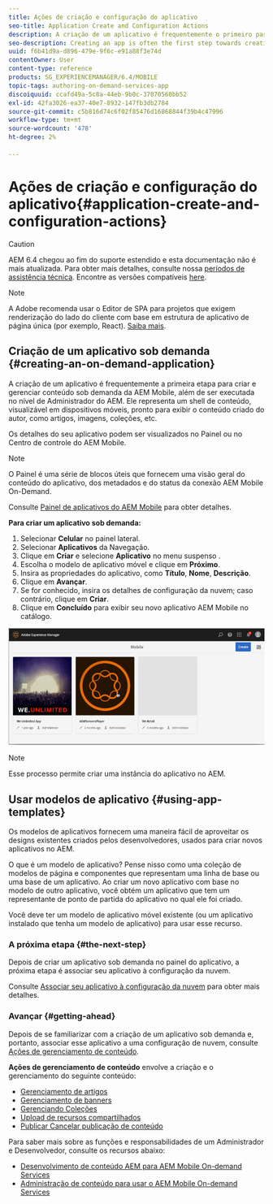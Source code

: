 ```yaml
---
title: Ações de criação e configuração do aplicativo
seo-title: Application Create and Configuration Actions
description: A criação de um aplicativo é frequentemente o primeiro passo para a criação e o gerenciamento de conteúdo sob demanda do AEM Mobile. Siga esta página para saber mais.
seo-description: Creating an app is often the first step towards creating and managing AEM Mobile On-Demand content. Follow this page to learn more.
uuid: f6b41d9a-d896-479e-9f6c-e91a88f3e74d
contentOwner: User
content-type: reference
products: SG_EXPERIENCEMANAGER/6.4/MOBILE
topic-tags: authoring-on-demand-services-app
discoiquuid: ccafd49a-5c8a-44eb-9b0c-37070560bb52
exl-id: 42fa3026-ea37-40e7-8932-147fb3db2784
source-git-commit: c5b816d74c6f02f85476d16868844f39b4c47996
workflow-type: tm+mt
source-wordcount: '478'
ht-degree: 2%

---
```


# Ações de criação e configuração do aplicativo{#application-create-and-configuration-actions}

>[!CAUTION]
>
>AEM 6.4 chegou ao fim do suporte estendido e esta documentação não é mais atualizada. Para obter mais detalhes, consulte nossa [períodos de assistência técnica](https://helpx.adobe.com/br/support/programs/eol-matrix.html). Encontre as versões compatíveis [here](https://experienceleague.adobe.com/docs/).

>[!NOTE]
>
>A Adobe recomenda usar o Editor de SPA para projetos que exigem renderização do lado do cliente com base em estrutura de aplicativo de página única (por exemplo, React). [Saiba mais](/help/sites-developing/spa-overview.md).

## Criação de um aplicativo sob demanda {#creating-an-on-demand-application}

A criação de um aplicativo é frequentemente a primeira etapa para criar e gerenciar conteúdo sob demanda da AEM Mobile, além de ser executada no nível de Administrador do AEM. Ele representa um shell de conteúdo, visualizável em dispositivos móveis, pronto para exibir o conteúdo criado do autor, como artigos, imagens, coleções, etc.

Os detalhes do seu aplicativo podem ser visualizados no Painel ou no Centro de controle do AEM Mobile.

>[!NOTE]
>
>O Painel é uma série de blocos úteis que fornecem uma visão geral do conteúdo do aplicativo, dos metadados e do status da conexão AEM Mobile On-Demand.
>
>Consulte [Painel de aplicativos do AEM Mobile](/help/mobile/mobile-apps-ondemand-application-dashboard.md) para obter detalhes.

**Para criar um aplicativo sob demanda:**

1. Selecionar **Celular** no painel lateral.
1. Selecionar **Aplicativos** da Navegação.
1. Clique em **Criar** e selecione **Aplicativo** no menu suspenso .
1. Escolha o modelo de aplicativo móvel e clique em **Próximo**.
1. Insira as propriedades do aplicativo, como **Título**, **Nome**, **Descrição**.
1. Clique em **Avançar**.
1. Se for conhecido, insira os detalhes de configuração da nuvem; caso contrário, clique em **Criar**.
1. Clique em **Concluído** para exibir seu novo aplicativo AEM Mobile no catálogo.

![chlimage_1](assets/chlimage_1.gif)

>[!NOTE]
>
>Esse processo permite criar uma instância do aplicativo no AEM.

## Usar modelos de aplicativo {#using-app-templates}

Os modelos de aplicativos fornecem uma maneira fácil de aproveitar os designs existentes criados pelos desenvolvedores, usados para criar novos aplicativos no AEM.

O que é um modelo de aplicativo? Pense nisso como uma coleção de modelos de página e componentes que representam uma linha de base ou uma base de um aplicativo.
Ao criar um novo aplicativo com base no modelo de outro aplicativo, você obtém um aplicativo que tem um representante de ponto de partida do aplicativo no qual ele foi criado.

Você deve ter um modelo de aplicativo móvel existente (ou um aplicativo instalado que tenha um modelo de aplicativo) para usar esse recurso.

### A próxima etapa {#the-next-step}

Depois de criar um aplicativo sob demanda no painel do aplicativo, a próxima etapa é associar seu aplicativo à configuração da nuvem.

Consulte [Associar seu aplicativo à configuração da nuvem](/help/mobile/mobile-on-demand-associating-an-on-demand-app-to-cloud-configuration.md) para obter mais detalhes.

### Avançar {#getting-ahead}

Depois de se familiarizar com a criação de um aplicativo sob demanda e, portanto, associar esse aplicativo a uma configuração de nuvem, consulte [Ações de gerenciamento de conteúdo](/help/mobile/mobile-apps-ondemand-manage-content-ondemand.md).

**Ações de gerenciamento de conteúdo** envolve a criação e o gerenciamento do seguinte conteúdo:

* [Gerenciamento de artigos](/help/mobile/mobile-on-demand-managing-articles.md)
* [Gerenciamento de banners](/help/mobile/mobile-on-demand-managing-banners.md)
* [Gerenciando Coleções](/help/mobile/mobile-on-demand-managing-collections.md)
* [Upload de recursos compartilhados](/help/mobile/mobile-on-demand-shared-resources.md)
* [Publicar Cancelar publicação de conteúdo](/help/mobile/mobile-on-demand-publishing-unpublishing.md)

Para saber mais sobre as funções e responsabilidades de um Administrador e Desenvolvedor, consulte os recursos abaixo:

* [Desenvolvimento de conteúdo AEM para AEM Mobile On-demand Services](/help/mobile/aem-mobile-on-demand.md)
* [Administração de conteúdo para usar o AEM Mobile On-demand Services](/help/mobile/aem-mobile.md)

